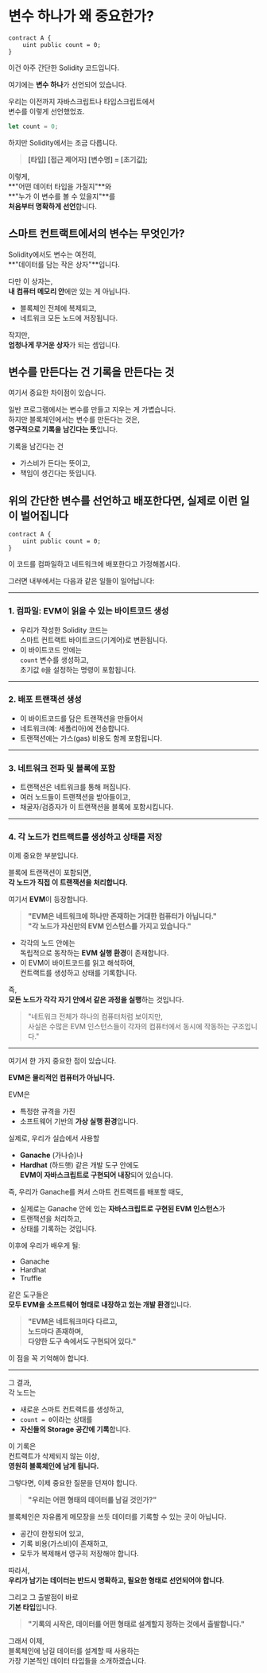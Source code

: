 # 변수 하나가 왜 중요한가?

```solidity
contract A {
    uint public count = 0;
}
```

이건 아주 간단한 Solidity 코드입니다.

여기에는 **변수 하나**가 선언되어 있습니다.

우리는 이전까지 자바스크립트나 타입스크립트에서  
변수를 이렇게 선언했었죠.

```javascript
let count = 0;
```

하지만 Solidity에서는 조금 다릅니다.

> **[타입] [접근 제어자] [변수명] = [초기값];**

이렇게,  
**"어떤 데이터 타입을 가질지"**와  
**"누가 이 변수를 볼 수 있을지"**를  
**처음부터 명확하게 선언**합니다.

## **스마트 컨트랙트에서의 변수는 무엇인가?**

Solidity에서도 변수는 여전히,  
**"데이터를 담는 작은 상자"**입니다.

다만 이 상자는,  
**내 컴퓨터 메모리 안**에만 있는 게 아닙니다.

- 블록체인 전체에 복제되고,
- 네트워크 모든 노드에 저장됩니다.

작지만,  
**엄청나게 무거운 상자**가 되는 셈입니다.

## **변수를 만든다는 건 기록을 만든다는 것**

여기서 중요한 차이점이 있습니다.

일반 프로그램에서는 변수를 만들고 지우는 게 가볍습니다.  
하지만 블록체인에서는 변수를 만든다는 것은,  
**영구적으로 기록을 남긴다는 뜻**입니다.

기록을 남긴다는 건

- 가스비가 든다는 뜻이고,
- 책임이 생긴다는 뜻입니다.

## **위의 간단한 변수를 선언하고 배포한다면, 실제로 이런 일이 벌어집니다**

```solidity
contract A {
    uint public count = 0;
}
```

이 코드를 컴파일하고 네트워크에 배포한다고 가정해봅시다.

그러면 내부에서는 다음과 같은 일들이 일어납니다:

---

### 1. 컴파일: EVM이 읽을 수 있는 바이트코드 생성

- 우리가 작성한 Solidity 코드는  
  스마트 컨트랙트 바이트코드(기계어)로 변환됩니다.
- 이 바이트코드 안에는  
  `count` 변수를 생성하고,  
  초기값 `0`을 설정하는 명령이 포함됩니다.

---

### 2. 배포 트랜잭션 생성

- 이 바이트코드를 담은 트랜잭션을 만들어서
- 네트워크(예: 세폴리아)에 전송합니다.
- 트랜잭션에는 가스(gas) 비용도 함께 포함됩니다.

---

### 3. 네트워크 전파 및 블록에 포함

- 트랜잭션은 네트워크를 통해 퍼집니다.
- 여러 노드들이 트랜잭션을 받아들이고,
- 채굴자/검증자가 이 트랜잭션을 블록에 포함시킵니다.

---

### 4. 각 노드가 컨트랙트를 생성하고 상태를 저장

이제 중요한 부분입니다.

블록에 트랜잭션이 포함되면,  
**각 노드가 직접 이 트랜잭션을 처리합니다.**

여기서 **EVM**이 등장합니다.

> **"EVM은 네트워크에 하나만 존재하는 거대한 컴퓨터가 아닙니다."**  
> **"각 노드가 자신만의 EVM 인스턴스를 가지고 있습니다."**

- 각각의 노드 안에는  
  독립적으로 동작하는 **EVM 실행 환경**이 존재합니다.
- 이 EVM이 바이트코드를 읽고 해석하여,  
  컨트랙트를 생성하고 상태를 기록합니다.

즉,  
**모든 노드가 각각 자기 안에서 같은 과정을 실행**하는 것입니다.

> "네트워크 전체가 하나의 컴퓨터처럼 보이지만,  
> 사실은 수많은 EVM 인스턴스들이 각자의 컴퓨터에서 동시에 작동하는 구조입니다."

---

여기서 한 가지 중요한 점이 있습니다.

**EVM은 물리적인 컴퓨터가 아닙니다.**

EVM은

- 특정한 규격을 가진
- 소프트웨어 기반의 **가상 실행 환경**입니다.

실제로, 우리가 실습에서 사용할

- **Ganache** (가나슈)나
- **Hardhat** (하드햇) 같은 개발 도구 안에도  
  **EVM이 자바스크립트로 구현되어 내장**되어 있습니다.

즉, 우리가 Ganache를 켜서 스마트 컨트랙트를 배포할 때도,

- 실제로는 Ganache 안에 있는 **자바스크립트로 구현된 EVM 인스턴스**가
- 트랜잭션을 처리하고,
- 상태를 기록하는 것입니다.

이후에 우리가 배우게 될:

- Ganache
- Hardhat
- Truffle

같은 도구들은  
**모두 EVM을 소프트웨어 형태로 내장하고 있는 개발 환경**입니다.

> **"EVM은 네트워크마다 다르고,  
> 노드마다 존재하며,  
> 다양한 도구 속에서도 구현되어 있다."**

이 점을 꼭 기억해야 합니다.

---

그 결과,  
각 노드는

- 새로운 스마트 컨트랙트를 생성하고,
- `count = 0`이라는 상태를
- **자신들의 Storage 공간에 기록**합니다.

이 기록은  
컨트랙트가 삭제되지 않는 이상,  
**영원히 블록체인에 남게 됩니다.**

그렇다면, 이제 중요한 질문을 던져야 합니다.

> **"우리는 어떤 형태의 데이터를 남길 것인가?"**

블록체인은 자유롭게 메모장을 쓰듯 데이터를 기록할 수 있는 곳이 아닙니다.

- 공간이 한정되어 있고,
- 기록 비용(가스비)이 존재하고,
- 모두가 복제해서 영구히 저장해야 합니다.

따라서,  
**우리가 남기는 데이터는 반드시 명확하고, 필요한 형태로 선언되어야 합니다.**

그리고 그 출발점이 바로  
**기본 타입**입니다.

> **"기록의 시작은, 데이터를 어떤 형태로 설계할지 정하는 것에서 출발합니다."**

그래서 이제,  
블록체인에 남길 데이터를 설계할 때 사용하는  
가장 기본적인 데이터 타입들을 소개하겠습니다.

